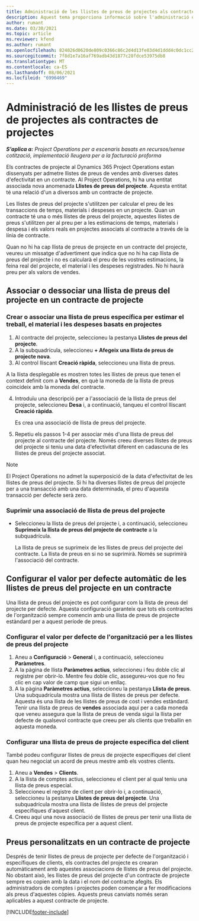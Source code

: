 ```yaml
---
title: Administració de les llistes de preus de projectes als contractes de projectes
description: Aquest tema proporciona informació sobre l'administració de llistes de preus de projecte en contractes de projecte.
author: rumant
ms.date: 03/30/2021
ms.topic: article
ms.reviewer: kfend
ms.author: rumant
ms.openlocfilehash: 824026d0620de809c0366c86c2d4d13fe83d4d1ddd4c0dc1cc2645ff712705d5
ms.sourcegitcommit: 7f8d1e7a16af769adb43d1877c28fdce53975db8
ms.translationtype: MT
ms.contentlocale: ca-ES
ms.lasthandoff: 08/06/2021
ms.locfileid: "6996469"
---
```

# <a name="manage-project-price-lists-on-project-contracts"></a>Administració de les llistes de preus de projectes als contractes de projectes

_**S'aplica a:** Project Operations per a escenaris basats en recursos/sense cotització, implementació lleugera per a la facturació proforma_

Els contractes de projecte al Dynamics 365 Project Operations estan dissenyats per admetre llistes de preus de vendes amb diverses dates d'efectivitat en un contracte. Al Project Operations, hi ha una entitat associada nova anomenada **Llistes de preus del projecte**. Aquesta entitat té una relació d'un a diversos amb un contracte de projecte.

Les llistes de preus del projecte s'utilitzen per calcular el preu de les transaccions de temps, materials i despeses en un projecte. Quan un contracte té una o més llistes de preus del projecte, aquestes llistes de preus s'utilitzen per al preu per a les estimacions de temps, materials i despesa i els valors reals en projectes associats al contracte a través de la línia de contracte.

Quan no hi ha cap llista de preus de projecte en un contracte del projecte, veureu un missatge d'advertiment que indica que no hi ha cap llista de preus del projecte i no es calcularà el preu de les vostres estimacions, la feina real del projecte, el material i les despeses registrades. No hi haurà preu per als valors de vendes.

## <a name="associate-or-unassociate-a-project-price-list-on-a-project-contract"></a>Associar o dessociar una llista de preus del projecte en un contracte de projecte

### <a name="create-or-associate-a-specific-price-list-for-estimating-project-based-work-material-and-expenses"></a>Crear o associar una llista de preus específica per estimar el treball, el material i les despeses basats en projectes

1. Al contracte del projecte, seleccioneu la pestanya **Llistes de preus del projecte**.
2. A la subquadrícula, seleccioneu **+ Afegeix una llista de preus de projecte nova**.
3. Al control lliscant **Creació ràpida**, seleccioneu una llista de preus. 

  A la llista desplegable es mostren totes les llistes de preus que tenen el context definit com a **Vendes**, en què la moneda de la llista de preus coincideix amb la moneda del contracte.
  
4. Introduïu una descripció per a l'associació de la llista de preus del projecte, seleccioneu **Desa** i, a continuació, tanqueu el control lliscant **Creació ràpida**.

   Es crea una associació de llista de preus del projecte.
   
5. Repetiu els passos 1-4 per associar més d'una llista de preus del projecte al contracte del projecte. Només creeu diverses llistes de preus del projecte si teniu una data d'efectivitat diferent en cadascuna de les llistes de preus del projecte associat.

> [!NOTE]
> El Project Operations no admet la superposició de la data d'efectivitat de les llistes de preus del projecte. Si hi ha diverses llistes de preus del projecte per a una transacció amb una data determinada, el preu d'aquesta transacció per defecte serà zero.

### <a name="remove-a-project-price-list-association"></a>Suprimir una associació de llista de preus del projecte

- Seleccioneu la llista de preus del projecte i, a continuació, seleccioneu **Suprimeix la llista de preus del projecte de contracte** a la subquadrícula. 

  La llista de preus se suprimeix de les llistes de preus del projecte del contracte. La llista de preus en si no se suprimirà. Només se suprimirà l'associació del contracte.

## <a name="set-up-automatic-defaulting-of-project-price-lists-on-a-contract"></a>Configurar el valor per defecte automàtic de les llistes de preus del projecte en un contracte

Una llista de preus del projecte es pot configurar com la llista de preus del projecte per defecte. Aquesta configuració garanteix que tots els contractes de l'organització sempre comencin amb una llista de preus de projecte estàndard per a aquest període de preus.

### <a name="set-up-the-organizational-default-for-project-price-lists"></a>Configurar el valor per defecte de l'organització per a les llistes de preus del projecte

1. Aneu a **Configuració** > **General** i, a continuació, seleccioneu **Paràmetres**.
2. A la pàgina de llista **Paràmetres actius**, seleccioneu i feu doble clic al registre per obrir-lo. Mentre feu doble clic, assegureu-vos que no feu clic en cap valor de camp que sigui un enllaç. 
3. A la pàgina **Paràmetres actius**, seleccioneu la pestanya **Llista de preus**. Una subquadrícula mostra una llista de llistes de preus per defecte. Aquesta és una llista de les llistes de preus de cost i vendes estàndard. Tenir una llista de preus de **vendes** associada aquí per a cada moneda que veneu assegura que la llista de preus de venda sigui la llista per defecte de qualsevol contracte que creeu per als clients que treballin en aquesta moneda.

### <a name="set-up-a-customer-specific-project-price-list"></a>Configurar una llista de preus de projecte específica del client

També podeu configurar llistes de preus de projecte específiques del client quan heu negociat un acord de preus mestre amb els vostres clients.

1. Aneu a **Vendes** > **Clients**.
2. A la llista de comptes actius, seleccioneu el client per al qual teniu una llista de preus especial.
3. Seleccioneu el registre de client per obrir-lo i, a continuació, seleccioneu la pestanya **Llistes de preus del projecte**. Una subquadrícula mostra una llista de llistes de preus del projecte específiques d'aquest client. 
4. Creeu aquí una nova associació de llistes de preus per tenir una llista de preus de projecte específica per a aquest client.

## <a name="custom-pricing-on-a-project-contract"></a>Preus personalitzats en un contracte de projecte

Després de tenir llistes de preus de projecte per defecte de l'organització i específiques de clients, els contractes del projecte es crearan automàticament amb aquestes associacions de llistes de preus del projecte. No obstant això, les llistes de preus del projecte d'un contracte de projecte sempre es copien amb la data i el nom del contracte afegits. Els administradors de comptes i projectes poden començar a fer modificacions als preus d'aquestes còpies. Aquests preus canviats només seran aplicables a aquest contracte de projecte.


[!INCLUDE[footer-include](../includes/footer-banner.md)]
